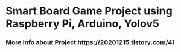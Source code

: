 # Smart Board Game Project using Raspberry Pi, Arduino, Yolov5
### More Info about Project https://20201215.tistory.com/41
